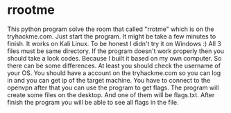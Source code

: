 # rrootme

This python program solve the room that called "rrotme" which is on the tryhackme.com.
Just start the program.
It might be take a few minutes to finish.
It works on Kali Linux. To be honest I didn't try it on Windows :)
All 3 files must be same directory.
If the program doesn't work properly then you should take a look codes. Because I built it based on my own computer. So there can be some differences. At least you should check the username of your OS.
You should have a account on the tryhackme.com so you can log in and you can get ip of the target machine.
You have to connect to the openvpn after that you can use the program to get flags. The program will create some files on the desktop. And one of them will be flags.txt. After finish the program you will be able to see all flags in the file.
